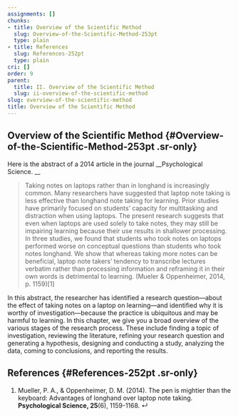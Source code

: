 ```yaml
---
assignments: []
chunks:
- title: Overview of the Scientific Method
  slug: Overview-of-the-Scientific-Method-253pt
  type: plain
- title: References
  slug: References-252pt
  type: plain
cri: []
order: 9
parent:
  title: II. Overview of the Scientific Method
  slug: ii-overview-of-the-scientific-method
slug: overview-of-the-scientific-method
title: Overview of the Scientific Method
---
```


## Overview of the Scientific Method {#Overview-of-the-Scientific-Method-253pt .sr-only} 

Here is the abstract of a 2014 article in the journal __Psychological Science. __

> Taking notes on laptops rather than in longhand is increasingly common. Many researchers have suggested that laptop note taking is less effective than longhand note taking for learning. Prior studies have primarily focused on students’ capacity for multitasking and distraction when using laptops. The present research suggests that even when laptops are used solely to take notes, they may still be impairing learning because their use results in shallower processing. In three studies, we found that students who took notes on laptops performed worse on conceptual questions than students who took notes longhand. We show that whereas taking more notes can be beneficial, laptop note takers’ tendency to transcribe lectures verbatim rather than processing information and reframing it in their own words is detrimental to learning. (Mueler & Oppenheimer, 2014, p. 1159)\[1\]

In this abstract, the researcher has identified a research question—about the effect of taking notes on a laptop on learning—and identified why it is worthy of investigation—because the practice is ubiquitous and may be harmful to learning. In this chapter, we give you a broad overview of the various stages of the research process. These include finding a topic of investigation, reviewing the literature, refining your research question and generating a hypothesis, designing and conducting a study, analyzing the data, coming to conclusions, and reporting the results.

## References {#References-252pt .sr-only} 

1.  Mueller, P. A., & Oppenheimer, D. M. (2014). The pen is mightier than the keyboard: Advantages of longhand over laptop note taking. __Psychological Science, 25__(6), 1159-1168. ↵


